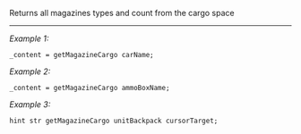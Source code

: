 Returns all magazines types and count from the cargo space


---
*Example 1:*
```sqf
_content = getMagazineCargo carName;
```

*Example 2:*
```sqf
_content = getMagazineCargo ammoBoxName;
```

*Example 3:*
```sqf
hint str getMagazineCargo unitBackpack cursorTarget;
```